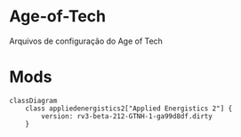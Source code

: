 # Age-of-Tech
Arquivos de configuração do Age of Tech

# Mods
```mermaid
classDiagram
    class appliedenergistics2["Applied Energistics 2"] {
        version: rv3-beta-212-GTNH-1-ga99d8df.dirty
    }
```

